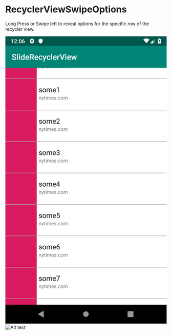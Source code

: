 # RecyclerViewSwipeOptions

Long Press or Swipe left to reveal options for the specific row of the recycler view.

![Alt text](/screenshots/Screenshot_1542350168.png?raw=true "Optional Title")
![Alt text](/relative/path/to/img.jpg?raw=true "Optional Title")
